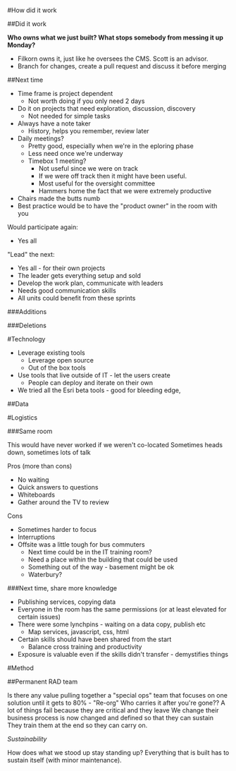 #How did it work

##Did it work

**Who owns what we just built? What stops somebody from messing it up Monday?**
- Filkorn owns it, just like he oversees the CMS. Scott is an advisor.
- Branch for changes, create a pull request and discuss it before merging

##Next time

- Time frame is project dependent
  - Not worth doing if you only need 2 days
- Do it on projects that need exploration, discussion, discovery
  - Not needed for simple tasks
- Always have a note taker 
  - History, helps you remember, review later
- Daily meetings?
  - Pretty good, especially when we're in the eploring phase
  - Less need once we're underway
  - Timebox 1 meeting?
    - Not useful since we were on track
    - If we were off track then it might have been useful. 
    - Most useful for the oversight committee
    - Hammers home the fact that we were extremely productive
- Chairs made the butts numb
- Best practice would be to have the "product owner" in the room with you


Would participate again:
- Yes all 

"Lead" the next:
- Yes all - for their own projects
- The leader gets everything setup and sold
- Develop the work plan, communicate with leaders
- Needs good communication skills
- All units could benefit from these sprints


###Additions



###Deletions

#Technology

- Leverage existing tools
  - Leverage open source
  - Out of the box tools
- Use tools that live outside of IT - let the users create 
  - People can deploy and iterate on their own
- We tried all the Esri beta tools - good for bleeding edge, 

##Data

#Logistics

###Same room

This would have never worked if we weren't co-located
Sometimes heads down, sometimes lots of talk

Pros (more than cons)
- No waiting
- Quick answers to questions
- Whiteboards
- Gather around the TV to review

Cons
- Sometimes harder to focus
- Interruptions
- Offsite was a little tough for bus commuters
  - Next time could be in the IT training room?
  - Need a place within the building that could be used
  - Something out of the way - basement might be ok
  - Waterbury?


###Next time, share more knowledge
- Publishing services, copying data
- Everyone in the room has the same permissions (or at least elevated for certain issues)
- There were some lynchpins - waiting on a data copy, publish etc
  - Map services, javascript, css, html
- Certain skills should have been shared from the start
  - Balance cross training and productivity
- Exposure is valuable even if the skills didn't transfer - demystifies things

#Method

##Permanent RAD team

Is there any value pulling together a "special ops" team that focuses on one solution until it gets to 80% - "Re-org"
Who carries it after you're gone?? A lot of things fail because they are critical and they leave
We change their business process is now changed and defined so that they can sustain
They train them at the end so they can carry on.

_Sustainability_

How does what we stood up stay standing up? Everything that is built has to sustain itself (with minor maintenance).
